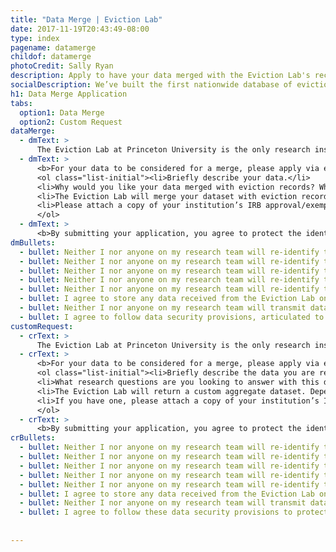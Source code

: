 ```yaml
---
title: "Data Merge | Eviction Lab"
date: 2017-11-19T20:43:49-08:00
type: index
pagename: datamerge
childof: datamerge
photoCredit: Sally Ryan
description: Apply to have your data merged with the Eviction Lab's records.
socialDescription: We’ve built the first nationwide database of evictions. 
h1: Data Merge Application
tabs:
  option1: Data Merge
  option2: Custom Request
dataMerge:
  - dmText: > 
      The Eviction Lab at Princeton University is the only research institution to collect and clean every eviction record in America. These eviction records can be merged with other data sources, by name and address, to provide previously unknown information about eviction experiences in other data sources. All these merges will take place in the Eviction Lab at no costs.
  - dmText: >
      <b>For your data to be considered for a merge, please apply via email to <a href="mailto:data.merge@evictionlab.org">data.merge@evictionlab.org</a> and answer all the following questions:</b>
      <ol class="list-initial"><li>Briefly describe your data.</li>
      <li>Why would you like your data merged with eviction records? What questions do you hope to answer?</li>
      <li>The Eviction Lab will merge your dataset with eviction records, merging on research subjects’ name and address. It will then return de-identified data to you, listing only case IDs and eviction information. Please describe the security measures you will take to house the de-identified data we provide to you, as well as how you will protect the confidentiality of evicted people represented in your dataset.</li>
      <li>Please attach a copy of your institution’s IRB approval/exemption.</li>
      </ol>
  - dmText: >
      <b>By submitting your application, you agree to protect the identities of evicted persons by following this research protocol:</b>
dmBullets: 
  - bullet: Neither I nor anyone on my research team will re-identify the data and publish the names and addresses of evicted persons in any form. 
  - bullet: Neither I nor anyone on my research team will re-identify the data and distribute individual-level eviction data to outside persons or entities.
  - bullet: Neither I nor anyone on my research team will re-identify the data and send individual-level eviction data through an unsecured email server, social media platforms, or other unsecured modes.
  - bullet: Neither I nor anyone on my research team will re-identify the data and transfer individual-level eviction data onto personal computers or other devices.
  - bullet: Neither I nor anyone on my research team will re-identify the data and share them with persons who are not affiliated with my research team.
  - bullet: I agree to store any data received from the Eviction Lab on a password-protected encrypted server, to which only I and my research team will have access. If the data is stored on a physical hard drive, it will be kept in a locked/secure location at all times.
  - bullet: Neither I nor anyone on my research team will transmit data received by the Eviction Lab outside of the approved password-protected encrypted server.
  - bullet: I agree to follow data security provisions, articulated to my IRB, to protect the confidentiality of my research subjects and ensure that only approved research team members will have access to their personally identifiable information.
customRequest:
  - crText: > 
      The Eviction Lab at Princeton University is the only research institution to collect and clean every eviction record in America. Outside researchers may submit requests for custom aggregate datasets that are not currently available on evictionlab.org. The Eviction Lab will review the requests and approve/deny based on time constraints, project merit, and outside researchers’ ability to meet data security requirements. All requests will take place in the Eviction Lab with no costs.
  - crText: >
      <b>For your data to be considered for a merge, please apply via email to <a href="mailto:data.merge@evictionlab.org">data.merge@evictionlab.org</a> and answer all the following questions:</b>
      <ol class="list-initial"><li>Briefly describe the data you are requesting from the Eviction Lab.</li>
      <li>What research questions are you looking to answer with this data? Why does the data currently available on the website not meet your needs?</li>
      <li>The Eviction Lab will return a custom aggregate dataset. Depending on the request, this information may contain data about the number of evictions that took place in a small geographic area, which presents a risk for re-identification of evicted people. Please detail the steps you will take to protect the personal identifiable information of evicted people.</li>
      <li>If you have one, please attach a copy of your institution’s IRB approval/exemption.</li>
      </ol>
  - crText: >
      <b>By submitting your application, you agree to protect the identities of evicted persons by following this research protocol:</b>
crBullets: 
  - bullet: Neither I nor anyone on my research team will re-identify the data and publish the names and addresses of evicted persons in any form. 
  - bullet: Neither I nor anyone on my research team will re-identify the data and distribute individual-level eviction data to outside persons or entities.
  - bullet: Neither I nor anyone on my research team will re-identify the data and send individual-level eviction data through an unsecured email server, social media platforms, or other unsecured modes.
  - bullet: Neither I nor anyone on my research team will re-identify the data and transfer individual-level eviction data onto personal computers or other devices.
  - bullet: Neither I nor anyone on my research team will re-identify the data and share them with persons who are not affiliated with my research team.
  - bullet: I agree to store any data received from the Eviction Lab on a password-protected encrypted server, to which only I and my research team will have access. If the data is stored on a physical hard drive, it will be kept in a locked/secure location at all times.
  - bullet: Neither I nor anyone on my research team will transmit data received by the Eviction Lab outside of the approved password-protected encrypted server.
  - bullet: I agree to follow these data security provisions to protect the confidentiality of evicted people and ensure that only approved research team members will have access to data received by the Eviction Lab.
  
       
---
```



